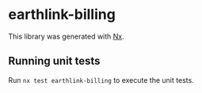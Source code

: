# earthlink-billing

This library was generated with [Nx](https://nx.dev).

## Running unit tests

Run `nx test earthlink-billing` to execute the unit tests.
